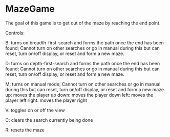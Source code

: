 # MazeGame
The goal of this game is to get out of the maze by reaching the end point.

Controls:

B: turns on breadth-first-search and forms the path once the end has been found;
Cannot turn on other searches or go in manual during this but can reset, turn
on/off display, or reset and form a new maze.

D: turns on depth-first-search and forms the path once the end has been found;
Cannot turn on other searches or go in manual during this but can reset, turn
on/off display, or reset and form a new maze.

M: turns on manual mode; Cannot turn on other searches or go in manual during 
this but can reset, turn on/off display, or reset and form a new maze.
    up: moves the player up
	down: moves the player down
	left: moves the player left
	right: moves the player right

V: toggles on or off the view

C: clears the search currently being done

R: resets the maze
